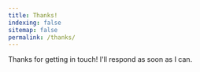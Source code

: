 ```yaml
---
title: Thanks!
indexing: false
sitemap: false
permalink: /thanks/
---
```


Thanks for getting in touch! I'll respond as soon as I can.